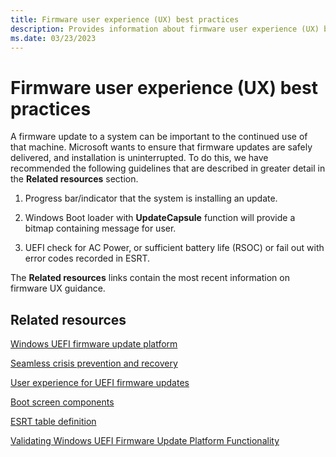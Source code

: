 ```yaml
---
title: Firmware user experience (UX) best practices
description: Provides information about firmware user experience (UX) best practices.
ms.date: 03/23/2023
---
```


# Firmware user experience (UX) best practices

A firmware update to a system can be important to the continued use of that machine. Microsoft wants to ensure that firmware updates are safely delivered, and installation is uninterrupted. To do this, we have recommended the following guidelines that are described in greater detail in the **Related resources** section.

1. Progress bar/indicator that the system is installing an update.

1. Windows Boot loader with **UpdateCapsule** function will provide a bitmap containing message for user.

1. UEFI check for AC Power, or sufficient battery life (RSOC) or fail out with error codes recorded in ESRT.

The **Related resources** links contain the most recent information on firmware UX guidance.

## Related resources

[Windows UEFI firmware update platform](./windows-uefi-firmware-update-platform.md)

[Seamless crisis prevention and recovery](./seamless-crisis-prevention-and-recovery.md)

[User experience for UEFI firmware updates](./user-experience-for-uefi-firmware-updates.md)

[Boot screen components](./boot-screen-components.md)

[ESRT table definition](./esrt-table-definition.md)

[Validating Windows UEFI Firmware Update Platform Functionality](/windows-hardware/manufacture/desktop/validating-windows-uefi-firmware-update-platform-functionality)
